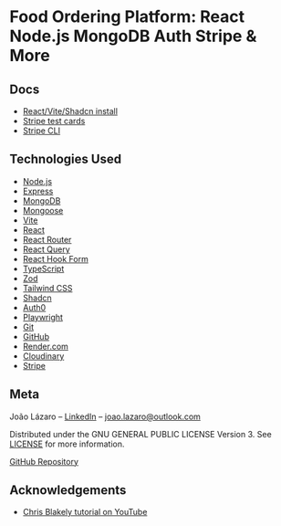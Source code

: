 # Food Ordering Platform: React Node.js MongoDB Auth Stripe & More

## Docs

* [React/Vite/Shadcn install](https://ui.shadcn.com/docs/installation/vite)
* [Stripe test cards](https://docs.stripe.com/testing#international-cards)
* [Stripe CLI](https://docs.stripe.com/stripe-cli?locale=en-GB)

## Technologies Used

* [Node.js](https://nodejs.org/)
* [Express](https://expressjs.com/)
* [MongoDB](https://www.mongodb.com/)
* [Mongoose](https://mongoosejs.com/)
* [Vite](https://vitejs.dev/)
* [React](https://reactjs.org/)
* [React Router](https://reactrouter.com/)
* [React Query](https://tanstack.com/query/)
* [React Hook Form](https://react-hook-form.com/)
* [TypeScript](https://www.typescriptlang.org/)
* [Zod](https://zod.dev/)
* [Tailwind CSS](https://tailwindcss.com/)
* [Shadcn](https://ui.shadcn.com/)
* [Auth0](https://auth0.com/)
* [Playwright](https://playwright.dev/)
* [Git](https://git-scm.com/)
* [GitHub](https://github.com/)
* [Render.com](https://render.com/)
* [Cloudinary](https://cloudinary.com/)
* [Stripe](https://stripe.com/)

<!-- ## Installation

OS X & Linux:

```sh
npm install my-crazy-module --save
```

Windows:

```sh
edit autoexec.bat
```

## Development setup

Describe how to install all development dependencies and how to run an automated test-suite of some kind. Potentially do this for multiple platforms.

```sh
make install
npm test
```

## Release History

* 0.2.1
  * CHANGE: Update docs (module code remains unchanged)
* 0.2.0
  * CHANGE: Remove `setDefaultXYZ()`
  * ADD: Add `init()`
* 0.1.1
  * FIX: Crash when calling `baz()` (Thanks @GenerousContributorName!)
* 0.1.0
  * The first proper release
  * CHANGE: Rename `foo()` to `bar()`
* 0.0.1
  * Work in progress -->

## Meta

João Lázaro – [LinkedIn](https://www.linkedin.com/in/jo%C3%A3o-l%C3%A1zaro-95402482/) – <joao.lazaro@outlook.com>

Distributed under the GNU GENERAL PUBLIC LICENSE Version 3.
See [LICENSE](LICENSE) for more information.

[GitHub Repository](https://github.com/jlazaro22/mern-food-ordering-app)

<!-- ## Contributing

1. Fork it (<https://github.com/yourname/yourproject/fork>)
2. Create your feature branch (`git checkout -b feature/fooBar`)
3. Commit your changes (`git commit -am 'Add some fooBar'`)
4. Push to the branch (`git push origin feature/fooBar`)
5. Create a new Pull Request -->

## Acknowledgements

* [Chris Blakely tutorial on YouTube](https://www.youtube.com/watch?v=ardeKHEN1j4&t=222s)
